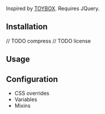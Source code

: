 Inspired by [TOYBOX](http://www.toybox.co.nz/).
Requires JQuery.

## Installation

// TODO compress
// TODO license

## Usage

## Configuration
- CSS overrides
- Variables
- Mixins
